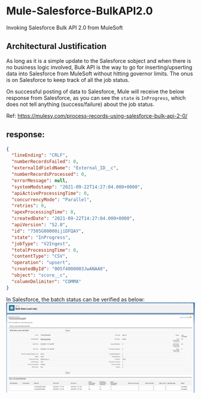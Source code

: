 # Mule-Salesforce-BulkAPI2.0
Invoking Salesforce Bulk API 2.0 from MuleSoft

## Architectural Justification
As long as it is a simple update to the Salesforce sobject and when there is no business logic involved, Bulk API is the way to go for inserting/upserting data into Salesforce from MuleSoft without hitting governor limits. The onus is on Salesforce to keep track of all the job status.

On successful posting of data to Salesforce, Mule will receive the below response from Salesforce, as you can see the `state` is `InProgress`, which does not tell anything (success/failure) about the job status.

Ref: https://mulesy.com/process-records-using-salesforce-bulk-api-2-0/

## response:
```json
{  
  "lineEnding": "CRLF",  
  "numberRecordsFailed": 0,  
  "externalIdFieldName": "External_ID__c",  
  "numberRecordsProcessed": 0,  
  "errorMessage": null,  
  "systemModstamp": "2021-09-22T14:27:04.000+0000",  
  "apiActiveProcessingTime": 0,  
  "concurrencyMode": "Parallel",  
  "retries": 0,  
  "apexProcessingTime": 0,  
  "createdDate": "2021-09-22T14:27:04.000+0000",  
  "apiVersion": "52.0",  
  "id": "7505G00000ijiDFQAY",  
  "state": "InProgress",  
  "jobType": "V2Ingest",  
  "totalProcessingTime": 0,  
  "contentType": "CSV",  
  "operation": "upsert",  
  "createdById": "005f4000003JwANAA0",  
  "object": "score__c",  
  "columnDelimiter": "COMMA"  
} 
```

In Salesforce, the batch status can be verified as below:
![Salesforce Status](https://github.com/heruwala/Mule-Salesforce-BulkAPI2.0/blob/master/SalesforceStatus.PNG?raw=true)
